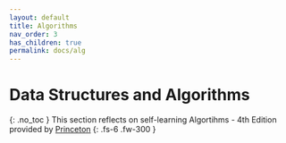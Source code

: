 ```yaml
---
layout: default
title: Algorithms
nav_order: 3
has_children: true
permalink: docs/alg
---
```


# Data Structures and Algorithms
{: .no_toc }
This section reflects on self-learning Algortihms - 4th Edition provided by [Princeton](https://algs4.cs.princeton.edu/code/)
{: .fs-6 .fw-300 }
